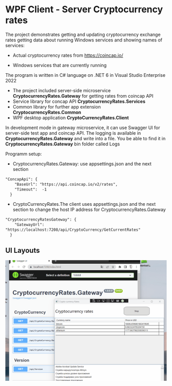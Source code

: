 # WPF Client - Server Cryptocurrency rates

The project demonstrates getting and updating cryptocurrency exchange rates getting data about running Windows services and showing names of services:

- Actual cryptocurrency rates from https://coincap.io/

- Windows services that are currently running

The program is written in C# language on .NET 6 in Visual Studio Enterprise 2022
- The project included server-side microservice **CryptocurrencyRates.Gateway** for getting rates from coincap API
- Service library for concap API **CryptocurrencyRates.Services**
- Common library for further app extension **CryptocurrencyRates.Common**
- WPF desktop application **CryptoCurrencyRates.Client**

In development mode in gateway microservice, it can use Swagger UI for server-side test app and coincap API. 
The logging is available in **CryptocurrencyRates.Gateway** and write into a file. 
You be able to find it in **CryptocurrencyRates.Gateway** bin folder called Logs

Programm setup:
- CryptocurrencyRates.Gateway: use appsettings.json and the next section
```
"ConcapApi": {
    "BaseUrl": "https://api.coincap.io/v2/rates",
    "Timeout":  -1 
  }
```
  
- CryptoCurrencyRates.The client uses appsettings.json and the next section to change the host IP address for CryptocurrencyRates.Gateway
```
"CryptocurrencyRatesGateway": {
    "GatewayUrl": "https://localhost:7208/api/CryptoCurrency/GetCurrentRates"
  }
```
  
  ## UI Layouts
  
  ![](currencyRates.gif)
